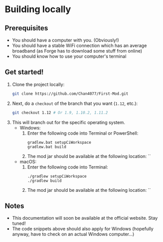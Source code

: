 # Building locally
## Prerequisites
* You should have a computer with you. (Obviously!)
* You should have a stable WiFi connection which has an average broadband (as Forge has to download some stuff from online)
* You should know how to use your computer's terminal

## Get started!
1. Clone the project locally:
   ```bash
   git clone https://github.com/Chan4077/First-Mod.git
   ```
2. Next, do a `checkout` of the branch that you want (`1.12`, etc.):
   ```bash
   git checkout 1.12 # Or 1.9, 1.10.2, 1.11.2
   ```
3. This will branch out for the specific operating system.
   * Windows:
       1. Enter the following code into Terminal or PowerShell:
          ```shell
          gradlew.bat setupCiWorkspace
          gradlew.bat build
          ```
       2. The mod jar should be available at the following location: ``
   * macOS:
       1. Enter the following code into Terminal:
          ```shell
          ./gradlew setupCiWorkspace
          ./gradlew build
          ```
       2. The mod jar should be available at the following location: ``
   
## Notes
* This documentation will soon be available at the official website. Stay tuned!
* The code snippets above should also apply for Windows (hopefully anyway, have to check on an actual Windows computer...)